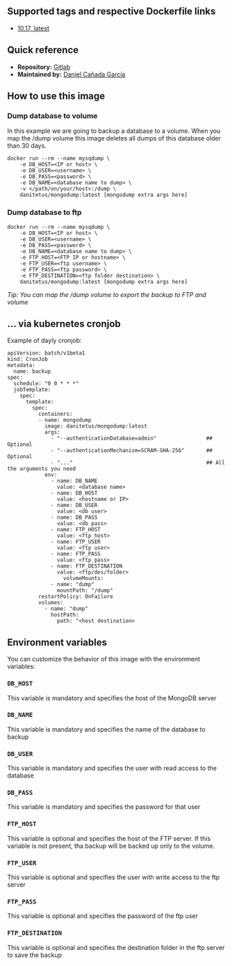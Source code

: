 ## Supported tags and respective Dockerfile links
- [10.17, latest](https://gitlab.com/danitetus/mongodump)

## Quick reference

- **Repository:** [Gitlab](https://gitlab.com/danitetus/mongodump)
- **Maintained by:** [Daniel Cañada García](https://gitlab.com/danitetus)

## How to use this image

### **Dump database to volume**
In this example we are going to backup a database to a volume. When you map the /dump volume this image deletes all dumps of this database older than 30 days.
```
docker run --rm --name mysqdump \
	-e DB_HOST=<IP or host> \
	-e DB_USER=<username> \
	-e DB_PASS=<password> \
	-e DB_NAME=<database name to dump> \
	-v </path/on/your/host>:/dump \
	danitetus/mongodump:latest [mongodump extra args here]
```

### **Dump database to ftp**

```
docker run --rm --name mysqdump \
	-e DB_HOST=<IP or host> \
	-e DB_USER=<username> \
	-e DB_PASS=<password> \
	-e DB_NAME=<database name to dump> \
	-e FTP_HOST=<FTP IP or hostname> \
	-e FTP_USER=<ftp username> \
	-e FTP_PASS=<ftp password> \
	-e FTP_DESTINATION=<ftp folder destination> \
	danitetus/mongodump:latest [mongodump extra args here]
```

*Tip: You can map the /dump volume to export the backup to FTP and volume*

## ... via kubernetes cronjob
Example of dayly cronjob:
```
apiVersion: batch/v1beta1
kind: CronJob
metadata:
  name: backup
spec:
  schedule: "0 0 * * *"
  jobTemplate:
    spec:
      template:
        spec:
          containers:
          - name: mongodump
            image: danitetus/mongodump:latest
			args:
			  - "--authenticationDatabase=admin"				## Optional
			  - "--authenticationMechanism=SCRAM-SHA-256"		## Optional
			  - "..."											## All the arguments you need
            env:
              - name: DB_NAME
                value: <database name>
              - name: DB_HOST
                value: <hostname or IP>
              - name: DB_USER
                value: <db user>
              - name: DB_PASS
                value: <db pass>
              - name: FTP_HOST
                value: <ftp host>
              - name: FTP_USER
                value: <ftp user>
              - name: FTP_PASS
                value: <ftp pass>
              - name: FTP_DESTINATION
                value: <ftp/des/folder>
			      volumeMounts:
              - name: "dump"
                mountPath: "/dump"
          restartPolicy: OnFailure
          volumes:
            - name: "dump"
              hostPath:
                path: "<host destination>

```

## Environment variables

You can customize the behavior of this image with the environment variables:

### **`DB_HOST`**
This variable is mandatory and specifies the host of the MongoDB server

### **`DB_NAME`**
This variable is mandatory and specifies the name of the database to backup

### **`DB_USER`**
This variable is mandatory and specifies the user with read access to the database

### **`DB_PASS`**
This variable is mandatory and specifies the password for that user

### **`FTP_HOST`**
This variable is optional and specifies the host of the FTP server. If this variable is not present, tha backup will be backed up only to the volume.

### **`FTP_USER`**
This variable is optional and specifies the user with write access to the ftp server

### **`FTP_PASS`**
This variable is optional and specifies the password of the ftp user

### **`FTP_DESTINATION`**
This variable is optional and specifies the destination folder in the ftp server to save the backup